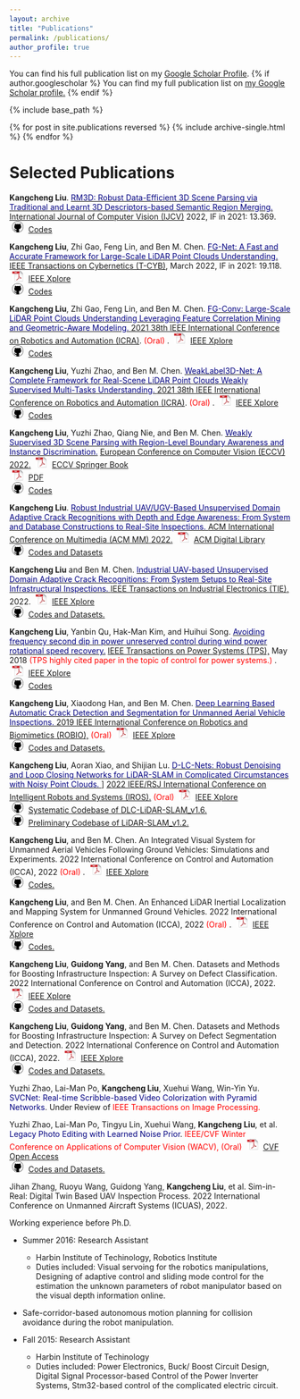 ```yaml
---
layout: archive
title: "Publications"
permalink: /publications/
author_profile: true
---
```

You can find his full publication list on my [Google Scholar Profile](https://scholar.google.com/citations?user=qq2aoesAAAAJ&hl=en).
{% if author.googlescholar %}
  You can find my full publication list on <u><a href="{{author.googlescholar}}">my Google Scholar profile</a>.</u>
{% endif %}

{% include base_path %}

{% for post in site.publications reversed %}
  {% include archive-single.html %}
{% endfor %}


<!-- Representative  -->

Selected Publications
======

**Kangcheng Liu**. [<font color='Navy'> RM3D: Robust Data-Efficient 3D Scene Parsing via Traditional and Learnt 3D Descriptors-based Semantic Region Merging.</font>](https://link.springer.com/article/10.1007/s11263-022-01740-3) [International Journal of Computer Vision (IJCV)](https://www.springer.com/journal/11263) 2022, IF in 2021: 13.369. 
    <img src="https://raw.githubusercontent.com/KangchengLiu/kangchengliu.github.io/master/images/github_icon.png" width="20" height="20" hspace="5">
    <span><a href="https://github.com/KangchengLiu/RM3D">Codes</a></span>

**Kangcheng Liu**, Zhi Gao, Feng Lin, and Ben M. Chen.  [<font color='Navy'>FG-Net: A Fast and Accurate Framework for Large-Scale LiDAR Point Clouds Understanding.</font>](https://ieeexplore.ieee.org/abstract/document/9756643/)   [IEEE Transactions on Cybernetics (T-CYB)](https://ieeexplore.ieee.org/xpl/RecentIssue.jsp?punumber=6221036), March 2022, IF in 2021: 19.118. 
    <img src="https://raw.githubusercontent.com/KangchengLiu/kangchengliu.github.io/master/images/pdf_icon.png" width="20" height="20" hspace="5">
    <span><a href="https://ieeexplore.ieee.org/abstract/document/9756643">IEEE Xplore </a></span><br>
    <img src="https://raw.githubusercontent.com/KangchengLiu/kangchengliu.github.io/master/images/github_icon.png" width="20" height="20" hspace="5">
    <span><a href="https://github.com/KangchengLiu/Feature-Geometric-Net-FG-Net">Codes</a></span>

**Kangcheng Liu**, Zhi Gao, Feng Lin, and Ben M. Chen.  [<font color='Navy'>FG-Conv: Large-Scale LiDAR Point Clouds Understanding Leveraging Feature Correlation Mining and Geometric-Aware Modeling. </font>](https://ieeexplore.ieee.org/abstract/document/9561496) [2021 38th IEEE International Conference on Robotics and Automation (ICRA)](https://ieeexplore.ieee.org/xpl/conhome/1000639/all-proceedings). <font color='Red'> (Oral) </font>.
    <img src="https://raw.githubusercontent.com/KangchengLiu/kangchengliu.github.io/master/images/pdf_icon.png" width="20" height="20" hspace="5">
    <span><a href="https://ieeexplore.ieee.org/abstract/document/9561496">IEEE Xplore </a></span><br>
    <img src="https://raw.githubusercontent.com/KangchengLiu/kangchengliu.github.io/master/images/github_icon.png" width="20" height="20" hspace="5">
    <span><a href="https://github.com/KangchengLiu/Feature-Geometric-Net-FG-Net">Codes</a></span>

**Kangcheng Liu**, Yuzhi Zhao, and Ben M. Chen.  [<font color='Navy'>WeakLabel3D-Net: A Complete Framework for Real-Scene LiDAR Point Clouds Weakly Supervised Multi-Tasks Understanding. </font>](https://ieeexplore.ieee.org/abstract/document/9811959) [2021 38th IEEE International Conference on Robotics and Automation (ICRA)](https://ieeexplore.ieee.org/xpl/conhome/1000639/all-proceedings). <font color='Red'> (Oral) </font>.
    <img src="https://raw.githubusercontent.com/KangchengLiu/kangchengliu.github.io/master/images/pdf_icon.png" width="20" height="20" hspace="5">
    <span><a href="https://ieeexplore.ieee.org/abstract/document/9811959"> IEEE Xplore </a></span><br>
    <img src="https://raw.githubusercontent.com/KangchengLiu/kangchengliu.github.io/master/images/github_icon.png" width="20" height="20" hspace="5">
    <span><a href="https://github.com/KangchengLiu/RM3D">Codes</a></span>

**Kangcheng Liu**, Yuzhi Zhao, Qiang Nie, and Ben M. Chen. [<font color='Navy'> Weakly Supervised 3D Scene Parsing with Region-Level Boundary Awareness and Instance Discrimination.</font>](https://link.springer.com/chapter/10.1007/978-3-031-19815-1_3) [European Conference on Computer Vision (ECCV) 2022.](https://link.springer.com/conference/eccv) <font color='Red'> </font> 
    <img src="https://raw.githubusercontent.com/KangchengLiu/kangchengliu.github.io/master/images/pdf_icon.png" width="20" height="20" hspace="5">
    <span><a href="https://link.springer.com/chapter/10.1007/978-3-031-19815-1_3"> ECCV Springer Book </a></span><br>
    <img src="https://raw.githubusercontent.com/KangchengLiu/kangchengliu.github.io/master/images/pdf_icon.png" width="20" height="20" hspace="5">
    <span><a href="https://www.ecva.net/papers/eccv_2022/papers_ECCV/papers/136880036.pdf"> PDF </a></span><br>
    <img src="https://raw.githubusercontent.com/KangchengLiu/kangchengliu.github.io/master/images/github_icon.png" width="20" height="20" hspace="5">
    <span><a href="https://github.com/KangchengLiu/Weakly-Supervised-3D">Codes</a></span>

**Kangcheng Liu**. [<font color='Navy'> Robust Industrial UAV/UGV-Based Unsupervised Domain Adaptive Crack Recognitions with Depth and Edge Awareness: From System and Database Constructions to Real-Site Inspections. </font>](https://dl.acm.org/doi/abs/10.1145/3503161.3548304) [ACM International Conference on Multimedia (ACM MM) 2022.](https://dl.acm.org/conference/mm) <font color='Red'> </font> 
    <img src="https://raw.githubusercontent.com/KangchengLiu/kangchengliu.github.io/master/images/pdf_icon.png" width="20" height="20" hspace="5">
    <span><a href="https://dl.acm.org/doi/abs/10.1145/3503161.3548304"> ACM Digital Library </a></span><br>
    <img src="https://raw.githubusercontent.com/KangchengLiu/kangchengliu.github.io/master/images/github_icon.png" width="20" height="20" hspace="5">
    <span><a href="https://github.com/KangchengLiu/Crack-Detection-and-Segmentation-Dataset-for-UAV-Inspection">Codes and Datasets</a></span>


**Kangcheng Liu** and Ben M. Chen. [<font color='Navy'> Industrial UAV-based Unsupervised Domain Adaptive Crack Recognitions: From System Setups to Real-Site Infrastructural Inspections. </font>](https://ieeexplore.ieee.org/abstract/document/9900135) [IEEE Transactions on Industrial Electronics (TIE),](https://ieeexplore.ieee.org/xpl/RecentIssue.jsp?punumber=41) 2022. <font color='Red'> </font> 
    <img src="https://raw.githubusercontent.com/KangchengLiu/kangchengliu.github.io/master/images/pdf_icon.png" width="20" height="20" hspace="5">
    <span><a href="https://ieeexplore.ieee.org/abstract/document/9900135"> IEEE Xplore </a></span><br>
    <img src="https://raw.githubusercontent.com/KangchengLiu/kangchengliu.github.io/master/images/github_icon.png" width="20" height="20" hspace="5">
    <span><a href="https://github.com/KangchengLiu/Crack-Detection-and-Segmentation-Dataset-for-UAV-Inspection">Codes and Datasets.</a></span>

**Kangcheng Liu**, Yanbin Qu, Hak-Man Kim, and Huihui Song. [<font color='Navy'> Avoiding frequency second dip in power unreserved control during wind power rotational speed recovery.</font>](https://ieeexplore.ieee.org/abstract/document/8064700)  [IEEE Transactions on Power Systems (TPS),](https://ieeexplore.ieee.org/xpl/RecentIssue.jsp?punumber=59) May 2018 <font color='Red'> (TPS highly cited paper in the topic of control for power systems.) </font>.      <img src="https://raw.githubusercontent.com/KangchengLiu/kangchengliu.github.io/master/images/pdf_icon.png" width="20" height="20" hspace="5">
    <span><a href="https://ieeexplore.ieee.org/document/8064700">IEEE Xplore</a></span><br>
    <img src="https://raw.githubusercontent.com/KangchengLiu/kangchengliu.github.io/master/images/github_icon.png" width="20" height="20" hspace="5">
    <span><a href="https://github.com/KangchengLiu/Wind_Turbine_Control_Code">Codes</a></span>

**Kangcheng Liu**, Xiaodong Han, and Ben M. Chen. [<font color='Navy'> Deep Learning Based Automatic Crack Detection and Segmentation for Unmanned Aerial Vehicle Inspections. </font>](https://ieeexplore.ieee.org/document/8961534) [2019 IEEE International Conference on Robotics and Biomimetics (ROBIO),](https://ieeexplore.ieee.org/xpl/conhome/1000856/all-proceedings) <font color='Red'> (Oral) </font>
    <img src="https://raw.githubusercontent.com/KangchengLiu/kangchengliu.github.io/master/images/pdf_icon.png" width="20" height="20" hspace="5">
    <span><a href="https://ieeexplore.ieee.org/abstract/document/9900135"> IEEE Xplore </a></span><br>
    <img src="https://raw.githubusercontent.com/KangchengLiu/kangchengliu.github.io/master/images/github_icon.png" width="20" height="20" hspace="5">
    <span><a href="https://github.com/KangchengLiu/Crack-Detection-and-Segmentation-Dataset-for-UAV-Inspection">Codes and Datasets.</a></span>

  
**Kangcheng Liu**, Aoran Xiao, and Shijian Lu. [<font color='Navy'>  D-LC-Nets: Robust Denoising and Loop Closing Networks for LiDAR-SLAM in Complicated Circumstances with Noisy Point Clouds. </font>](https://ieeexplore.ieee.org/document/9981388)] [2022 IEEE/RSJ International Conference on Intelligent Robots and Systems (IROS).](https://ieeexplore.ieee.org/xpl/conhome/1000393/all-proceedings) <font color='Red'> (Oral) </font>      <img src="https://raw.githubusercontent.com/KangchengLiu/kangchengliu.github.io/master/images/pdf_icon.png" width="20" height="20" hspace="5">
    <span><a href="https://ieeexplore.ieee.org/abstract/document/9900135"> IEEE Xplore </a></span><br>
    <img src="https://raw.githubusercontent.com/KangchengLiu/kangchengliu.github.io/master/images/github_icon.png" width="20" height="20" hspace="5">
    <span><a href="https://github.com/KangchengLiu/DLC_LiDAR_SLAM">Systematic Codebase of DLC-LiDAR-SLAM_v1.6.</a></span>    
    <img src="https://raw.githubusercontent.com/KangchengLiu/kangchengliu.github.io/master/images/github_icon.png" width="20" height="20" hspace="5">
    <span><a href="https://github.com/KangchengLiu/slam_resources">Preliminary Codebase of LiDAR-SLAM_v1.2.</a></span>

**Kangcheng Liu**, and Ben M. Chen.  An Integrated Visual System for Unmanned Aerial Vehicles Following Ground Vehicles: Simulations and Experiments. 2022 International Conference on Control and Automation (ICCA), 2022 <font color='Red'> (Oral) </font>. 
  <img src="https://raw.githubusercontent.com/KangchengLiu/kangchengliu.github.io/master/images/pdf_icon.png" width="20" height="20" hspace="5">
  <span><a href="https://ieeexplore.ieee.org/abstract/document/9831831"> IEEE Xplore </a></span><br>
  <img src="https://raw.githubusercontent.com/KangchengLiu/kangchengliu.github.io/master/images/github_icon.png" width="20" height="20" hspace="5">
  <span><a href="https://mycuhk-my.sharepoint.com/:u:/g/personal/1155113950_link_cuhk_edu_hk/EbbjuIxVfn9ErFsO4dx5ChoBZIfBhoqfPvEpSoy6BL-fiA?e=Ng9tWo">Codes.</a></span>

  **Kangcheng Liu**, and Ben M. Chen.  An Enhanced LiDAR Inertial Localization and Mapping System for Unmanned Ground Vehicles. 2022 International Conference on Control and Automation (ICCA), 2022 <font color='Red'> (Oral) </font>.
  <img src="https://raw.githubusercontent.com/KangchengLiu/kangchengliu.github.io/master/images/pdf_icon.png" width="20" height="20" hspace="5">
  <span><a href="https://ieeexplore.ieee.org/abstract/document/9831822"> IEEE Xplore </a></span><br>
  <img src="https://raw.githubusercontent.com/KangchengLiu/kangchengliu.github.io/master/images/github_icon.png" width="20" height="20" hspace="5">
  <span><a href="https://mycuhk-my.sharepoint.com/:u:/g/personal/1155113950_link_cuhk_edu_hk/EbbjuIxVfn9ErFsO4dx5ChoBZIfBhoqfPvEpSoy6BL-fiA?e=Ng9tWo">Codes.</a></span>

**Kangcheng Liu**, **Guidong Yang**, and Ben M. Chen. Datasets and Methods for Boosting Infrastructure Inspection: A Survey on Defect Classification. 2022 International Conference on Control and Automation (ICCA), 2022.
    <img src="https://raw.githubusercontent.com/KangchengLiu/kangchengliu.github.io/master/images/pdf_icon.png" width="20" height="20" hspace="5">
    <span><a href="https://ieeexplore.ieee.org/abstract/document/9900135"> IEEE Xplore </a></span><br>
    <img src="https://raw.githubusercontent.com/KangchengLiu/kangchengliu.github.io/master/images/github_icon.png" width="20" height="20" hspace="5">
    <span><a href="https://github.com/KangchengLiu/Crack-Detection-and-Segmentation-Dataset-for-UAV-Inspection">Codes and Datasets.</a></span>

**Kangcheng Liu**, **Guidong Yang**, and Ben M. Chen. Datasets and Methods for Boosting Infrastructure Inspection: A Survey on Defect Segmentation and Detection. 2022 International Conference on Control and Automation (ICCA), 2022.
    <img src="https://raw.githubusercontent.com/KangchengLiu/kangchengliu.github.io/master/images/pdf_icon.png" width="20" height="20" hspace="5">
    <span><a href="https://ieeexplore.ieee.org/abstract/document/9900135"> IEEE Xplore </a></span><br>
    <img src="https://raw.githubusercontent.com/KangchengLiu/kangchengliu.github.io/master/images/github_icon.png" width="20" height="20" hspace="5">
    <span><a href="https://github.com/KangchengLiu/Crack-Detection-and-Segmentation-Dataset-for-UAV-Inspection">Codes and Datasets.</a></span>

Yuzhi Zhao, Lai-Man Po, **Kangcheng Liu**, Xuehui Wang, Win-Yin Yu. <font color='Navy'> SVCNet: Real-time Scribble-based Video Colorization with Pyramid Networks</font>. Under Review of <font color='Red'> IEEE Transactions on Image Processing. </font>


Yuzhi Zhao, Lai-Man Po, Tingyu Lin, Xuehui Wang, **Kangcheng Liu**, et al. <font color='Navy'> Legacy Photo Editing with Learned Noise Prior</font>. <font color='Red'> IEEE/CVF Winter Conference on Applications of Computer Vision (WACV), </font> <font color='Red'> (Oral) </font>     <img src="https://raw.githubusercontent.com/KangchengLiu/kangchengliu.github.io/master/images/pdf_icon.png" width="20" height="20" hspace="5">
    <span><a href="https://openaccess.thecvf.com/content/WACV2021/html/Zhao_Legacy_Photo_Editing_With_Learned_Noise_Prior_WACV_2021_paper.html"> CVF Open Access </a></span><br>
    <img src="https://raw.githubusercontent.com/KangchengLiu/kangchengliu.github.io/master/images/github_icon.png" width="20" height="20" hspace="5">
    <span><a href="https://github.com/zhaoyuzhi/Legacy-Photo-Editing-with-Learned-Noise-Prior">Codes and Datasets.</a></span>
  
Jihan Zhang, Ruoyu Wang, Guidong Yang, **Kangcheng Liu**, et al. Sim-in-Real: Digital Twin Based UAV Inspection Process. 2022 International Conference on Unmanned Aircraft Systems (ICUAS), 2022.

Working experience before Ph.D.
<!-- ======

* Summer 2017: Research Assistant, Chinese Academy of Science, Instutute of Automation.
  
  * Duties included: Image retrival, Correlation Filter based Object Tracking
  * Finshed a project about robot and UAV collaborated visiual tracking -->

* Summer 2016: Research Assistant
  * Harbin Institute of Techinology, Robotics Institute
  * Duties included: Visual servoing for the robotics manipulations, Designing of adaptive control and sliding mode control for the estimation the unknown parameters of robot manipulator based on the visual depth information online.  
  
 * Safe-corridor-based autonomous motion planning for collision avoidance during the robot manipulation.

* Fall 2015: Research Assistant
  * Harbin Institute of Techinology
  * Duties included: Power  Electronics, Buck/ Boost Circuit Design, Digital Signal Processor-based Control of the Power Inverter Systems, Stm32-based control of the complicated electric circuit.
  <!-- * Supervisor: Professor Huihui Song, Professor Qu Yanbin. -->

<!-- **Journal**
====== -->
<!-- 
    <!-- <img src="https://raw.githubusercontent.com/KangchengLiu/kangchengliu.github.io/master/images/pdf_icon.png" width="20" height="20" hspace="5">
    <!-- <span><a href="https://ieeexplore.ieee.org/abstract/document/9756643">IEEE Xplore  representative</a></span><br> --> 
